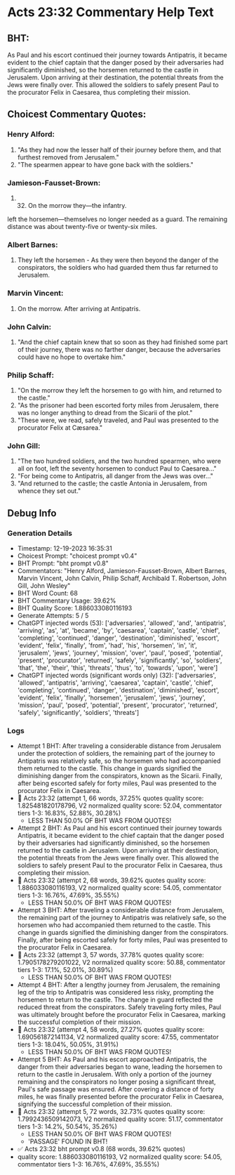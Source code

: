 # Acts 23:32 Commentary Help Text

## BHT:
As Paul and his escort continued their journey towards Antipatris, it became evident to the chief captain that the danger posed by their adversaries had significantly diminished, so the horsemen returned to the castle in Jerusalem. Upon arriving at their destination, the potential threats from the Jews were finally over. This allowed the soldiers to safely present Paul to the procurator Felix in Caesarea, thus completing their mission.

## Choicest Commentary Quotes:
### Henry Alford:
1. "As they had now the lesser half of their journey before them, and that furthest removed from Jerusalem."
2. "The spearmen appear to have gone back with the soldiers."

### Jamieson-Fausset-Brown:
1. 32. On the morrow they—the
	infantry. 
	
left the horsemen—themselves
	no longer needed as a guard. The remaining distance was about
	twenty-five or twenty-six miles.


### Albert Barnes:
1. They left the horsemen - As they were then beyond the danger of the conspirators, the soldiers who had guarded them thus far returned to Jerusalem.


### Marvin Vincent:
1. On the morrow. After arriving at Antipatris.


### John Calvin:
1. "And the chief captain knew that so soon as they had finished some part of their journey, there was no farther danger, because the adversaries could have no hope to overtake him."

### Philip Schaff:
1. "On the morrow they left the horsemen to go with him, and returned to the castle."
2. "As the prisoner had been escorted forty miles from Jerusalem, there was no longer anything to dread from the Sicarii of the plot."
3. "These were, we read, safely traveled, and Paul was presented to the procurator Felix at Cæsarea."

### John Gill:
1. "The two hundred soldiers, and the two hundred spearmen, who were all on foot, left the seventy horsemen to conduct Paul to Caesarea..."
2. "For being come to Antipatris, all danger from the Jews was over..."
3. "And returned to the castle; the castle Antonia in Jerusalem, from whence they set out."


## Debug Info
### Generation Details
- Timestamp: 12-19-2023 16:35:31
- Choicest Prompt: "choicest prompt v0.4"
- BHT Prompt: "bht prompt v0.8"
- Commentators: "Henry Alford, Jamieson-Fausset-Brown, Albert Barnes, Marvin Vincent, John Calvin, Philip Schaff, Archibald T. Robertson, John Gill, John Wesley"
- BHT Word Count: 68
- BHT Commentary Usage: 39.62%
- BHT Quality Score: 1.886033080116193
- Generate Attempts: 5 / 5
- ChatGPT injected words (53):
	['adversaries', 'allowed', 'and', 'antipatris', 'arriving', 'as', 'at', 'became', 'by', 'caesarea', 'captain', 'castle', 'chief', 'completing', 'continued', 'danger', 'destination', 'diminished', 'escort', 'evident', 'felix', 'finally', 'from', 'had', 'his', 'horsemen', 'in', 'it', 'jerusalem', 'jews', 'journey', 'mission', 'over', 'paul', 'posed', 'potential', 'present', 'procurator', 'returned', 'safely', 'significantly', 'so', 'soldiers', 'that', 'the', 'their', 'this', 'threats', 'thus', 'to', 'towards', 'upon', 'were']
- ChatGPT injected words (significant words only) (32):
	['adversaries', 'allowed', 'antipatris', 'arriving', 'caesarea', 'captain', 'castle', 'chief', 'completing', 'continued', 'danger', 'destination', 'diminished', 'escort', 'evident', 'felix', 'finally', 'horsemen', 'jerusalem', 'jews', 'journey', 'mission', 'paul', 'posed', 'potential', 'present', 'procurator', 'returned', 'safely', 'significantly', 'soldiers', 'threats']

### Logs
- Attempt 1 BHT: After traveling a considerable distance from Jerusalem under the protection of soldiers, the remaining part of the journey to Antipatris was relatively safe, so the horsemen who had accompanied them returned to the castle. This change in guards signified the diminishing danger from the conspirators, known as the Sicarii. Finally, after being escorted safely for forty miles, Paul was presented to the procurator Felix in Caesarea.
- 🔄 Acts 23:32 (attempt 1, 66 words, 37.25% quotes quality score: 1.825481820178796, V2 normalized quality score: 52.04, commentator tiers 1-3: 16.83%, 52.88%, 30.28%) 
	- LESS THAN 50.0% OF BHT WAS FROM QUOTES!
- Attempt 2 BHT: As Paul and his escort continued their journey towards Antipatris, it became evident to the chief captain that the danger posed by their adversaries had significantly diminished, so the horsemen returned to the castle in Jerusalem. Upon arriving at their destination, the potential threats from the Jews were finally over. This allowed the soldiers to safely present Paul to the procurator Felix in Caesarea, thus completing their mission.
- 🔄 Acts 23:32 (attempt 2, 68 words, 39.62% quotes quality score: 1.886033080116193, V2 normalized quality score: 54.05, commentator tiers 1-3: 16.76%, 47.69%, 35.55%) 
	- LESS THAN 50.0% OF BHT WAS FROM QUOTES!
- Attempt 3 BHT: After traveling a considerable distance from Jerusalem, the remaining part of the journey to Antipatris was relatively safe, so the horsemen who had accompanied them returned to the castle. This change in guards signified the diminishing danger from the conspirators. Finally, after being escorted safely for forty miles, Paul was presented to the procurator Felix in Caesarea.
- 🔄 Acts 23:32 (attempt 3, 57 words, 37.78% quotes quality score: 1.7905178279201022, V2 normalized quality score: 50.88, commentator tiers 1-3: 17.1%, 52.01%, 30.89%) 
	- LESS THAN 50.0% OF BHT WAS FROM QUOTES!
- Attempt 4 BHT: After a lengthy journey from Jerusalem, the remaining leg of the trip to Antipatris was considered less risky, prompting the horsemen to return to the castle. The change in guard reflected the reduced threat from the conspirators. Safely traveling forty miles, Paul was ultimately brought before the procurator Felix in Caesarea, marking the successful completion of their mission.
- 🔄 Acts 23:32 (attempt 4, 58 words, 27.27% quotes quality score: 1.690561872141134, V2 normalized quality score: 47.55, commentator tiers 1-3: 18.04%, 50.05%, 31.91%) 
	- LESS THAN 50.0% OF BHT WAS FROM QUOTES!
- Attempt 5 BHT: As Paul and his escort approached Antipatris, the danger from their adversaries began to wane, leading the horsemen to return to the castle in Jerusalem. With only a portion of the journey remaining and the conspirators no longer posing a significant threat, Paul's safe passage was ensured. After covering a distance of forty miles, he was finally presented before the procurator Felix in Caesarea, signifying the successful completion of their mission.
- 🔄 Acts 23:32 (attempt 5, 72 words, 32.73% quotes quality score: 1.7992436509142073, V2 normalized quality score: 51.17, commentator tiers 1-3: 14.2%, 50.54%, 35.26%) 
	- LESS THAN 50.0% OF BHT WAS FROM QUOTES! 
	- 'PASSAGE' FOUND IN BHT!
- ✅ Acts 23:32 bht prompt v0.8 (68 words, 39.62% quotes)
- quality score: 1.886033080116193, V2 normalized quality score: 54.05, commentator tiers 1-3: 16.76%, 47.69%, 35.55%)
